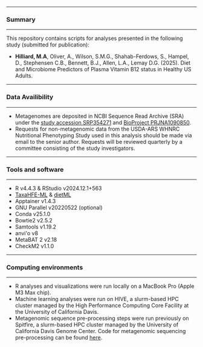 ______________
### **Summary**
___________________

This repository contains scripts for analyses presented in the following study (submitted for publication):

-   **Hilliard, M.A**, Oliver, A., Wilson, S.M.G., Shahab-Ferdows, S., Hampel, D., Stephensen C.B., Bennett, B.J.,  Allen, L.A., Lemay D.G. (2025). Diet and Microbiome Predictors of Plasma Vitamin B12 status in Healthy US Adults. 

______________
### **Data Availibility**
___________________

- Metagenomes are deposited in NCBI Sequence Read Archive (SRA) under the [study accession SRP354271](https://dataview.ncbi.nlm.nih.gov/object/PRJNA795985) and [BioProject PRJNA1090850](https://www.ncbi.nlm.nih.gov/bioproject/?term=PRJNA1090850). 
- Requests for non-metagenomic data from the USDA-ARS WHNRC Nutritional Phenotyping Study used in this analysis should be made via email to the senior author. Requests will be reviewed quarterly by a committee consisting of the study investigators.

____________
### **Tools and software**
_______________

- R v4.4.3 & RStudio v2024.12.1+563
- [TaxaHFE-ML](https://github.com/aoliver44/taxaHFE) & [dietML](https://github.com/aoliver44/nutrition_tools)
- Apptainer v1.4.3
- GNU Parallel v20220522 (optional)
- Conda v25.1.0
- Bowtie2 v2.5.2 
- Samtools v1.19.2
- anvi'o v8
- MetaBAT 2 v2.18
- CheckM2 v1.1.0

____________
### **Computing environments**
_______________

- R analyses and visualizations were run locally on a MacBook Pro (Apple M3 Max chip).
- Machine learning analyses were run on HIVE, a slurm-based HPC cluster managed by the High Performance Computing Core Facility at the University of California Davis.
- Metagenomic sequence pre-processing steps were run previously on Spitfire, a slurm-based HPC cluster managed by the University of California Davis Genome Center. Code for metagenomic sequencing pre-processing can be found [here](https://github.com/dglemay/ARG_metagenome).
